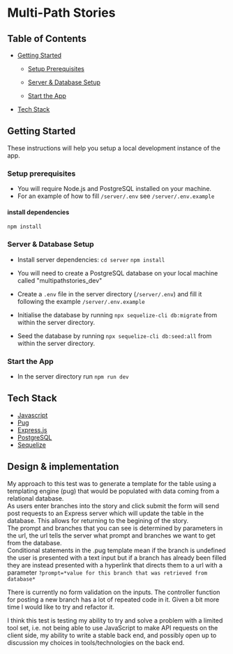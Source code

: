 # Multi-Path Stories

## Table of Contents

- [Getting Started](#Getting-Started)

  - [Setup Prerequisites](#Setup-Prerequisites)

  - [Server & Database Setup](#Server-&-Database-Setup)

  - [Start the App](#Start-the-App)

- [Tech Stack](#Tech-Stack)

## Getting Started

These instructions will help you setup a local development instance of the app.

### Setup prerequisites

- You will require Node.js and PostgreSQL installed on your machine.
- For an example of how to fill `/server/.env` see `/server/.env.example`

#### install dependencies

`npm install`

### Server & Database Setup

- Install server dependencies:
  `cd server`
  `npm install`
- You will need to create a PostgreSQL database on your local machine called "multipathstories_dev"
- Create a `.env` file in the server directory (`/server/.env`) and fill it following the example `/server/.env.example`
- Initialise the database by running `npx sequelize-cli db:migrate` from within the server directory.

- Seed the database by running `npx sequelize-cli db:seed:all` from within the server directory.

### Start the App

- In the server directory run `npm run dev`

## Tech Stack

- [Javascript](https://www.javascript.com/)
- [Pug](https://pugjs.org/api/getting-started.html)
- [Express.js](https://expressjs.com/)
- [PostgreSQL](https://www.postgresql.org/)
- [Sequelize](https://sequelize.org/)

## Design & implementation

My approach to this test was to generate a template for the table using a templating engine (pug) that would be populated with data coming from a relational database.<br>
As users enter branches into the story and click submit the form will send post requests to an Express server which will update the table in the database. This allows for returning to the begining of the story.<br>
The prompt and branches that you can see is determined by parameters in the url, the url tells the server what prompt and branches we want to get from the database.<br>
Conditional statements in the .pug template mean if the branch is undefined the user is presented with a text input but if a branch has already been filled they are instead presented with a hyperlink that directs them to a url with a parameter
`?prompt=*value for this branch that was retrieved from database*`

There is currently no form validation on the inputs.
The controller function for posting a new branch has a lot of repeated code in it. Given a bit more time I would like to try and refactor it.

I think this test is testing my ability to try and solve a problem with a limited tool set, i.e. not being able to use JavaScript to make API requests on the client side, my ability to write a stable back end, and possibly open up to discussion my choices in tools/technologies on the back end.
